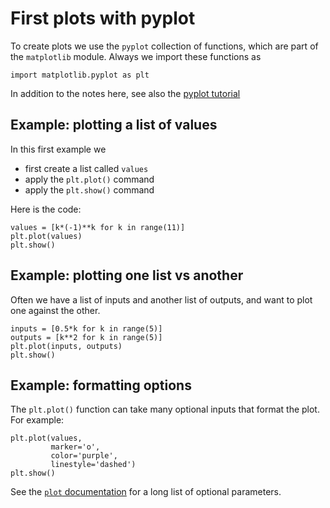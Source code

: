 # First plots with pyplot

To create plots we use the `pyplot` collection of functions, which are part of the `matplotlib` module. 
Always we import these functions as
```
import matplotlib.pyplot as plt
```
In addition to the notes here, see also the [pyplot tutorial](https://matplotlib.org/stable/tutorials/introductory/pyplot.html#sphx-glr-tutorials-introductory-pyplot-py)

## Example: plotting a list of values
In this first example we 
- first create a list called `values` 
- apply the `plt.plot()` command
- apply the `plt.show()` command

Here is the code:
```
values = [k*(-1)**k for k in range(11)]
plt.plot(values)
plt.show()
```

## Example: plotting one list vs another
Often we have a list of inputs and another list of outputs, and want to plot one against the other.
```
inputs = [0.5*k for k in range(5)]
outputs = [k**2 for k in range(5)]
plt.plot(inputs, outputs)
plt.show()
```

## Example: formatting options
The `plt.plot()` function can take many optional inputs that format the plot.
For example:
```
plt.plot(values, 
         marker='o',
         color='purple',
         linestyle='dashed')
plt.show()
```
See the 
[`plot` documentation](https://matplotlib.org/stable/api/_as_gen/matplotlib.pyplot.plot.html) for a long list of optional parameters.